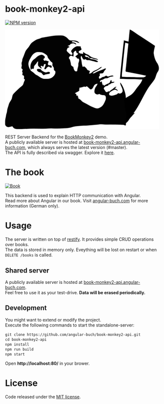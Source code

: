 # book-monkey2-api
[![NPM version][npm-image]][npm-url]

![Monkey](public/images/monkey-thinking.png)

REST Server Backend for the [BookMonkey2](https://github.com/angular-buch/book-monkey2) demo.  
A publicly available server is hosted at [book-monkey2-api.angular-buch.com](http://book-monkey2-api.angular-buch.com/), which always serves the latest version (#master).  
The API is fully described via swagger. Explore it [here](http://book-monkey2-api.angular-buch.com/swagger-ui/#/book).

# The book

[![Book](https://angular-buch.com/angular-buch_small.png)](https://angular-buch.com/)

This backend is used to explain HTTP communication with Angular.  
Read more about Angular in our book. Visit [angular-buch.com](https://angular-buch.com/) for more information (German only).

# Usage

The server is written on top of [restify](http://restify.com/). It provides simple CRUD operations over books.  
The data is stored in memory only. Eveything will be lost on restart or when `DELETE /books` is called.

## Shared server

A publicly available server is hosted at [book-monkey2-api.angular-buch.com](http://book-monkey2-api.angular-buch.com/).  
Feel free to use it as your test-drive. __Data will be erased periodically.__

## Development

You might want to extend or modify the project.  
Execute the following commands to start the standalone-server:

```
git clone https://github.com/angular-buch/book-monkey2-api.git
cd book-monkey2-api
npm install
npm run build
npm start
```

Open __http://localhost:80/__ in your brower.


# License
Code released under the [MIT license](https://opensource.org/licenses/MIT).

[npm-url]: https://npmjs.org/package/book-monkey2-api
[npm-image]: https://badge.fury.io/js/book-monkey2-api.svg
